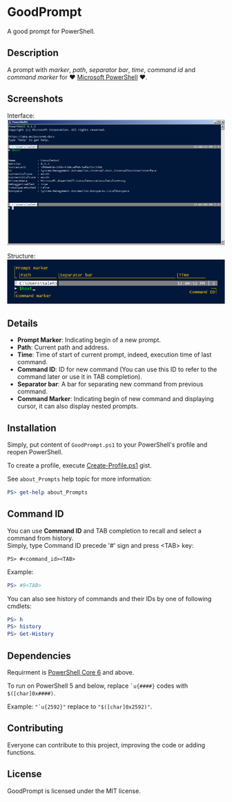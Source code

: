 # GoodPrompt
A good prompt for PowerShell.

## Description
A prompt with _marker_, _path_, _separator bar_, _time_, _command id_ and _command marker_ for :heart: [Microsoft PowerShell](https://microsoft.com/powershell) :heart:.

## Screenshots
Interface:  
![Interface](assets/interface.png)

Structure:  
![Structure](assets/structure.png)

## Details
- **Prompt Marker**: Indicating begin of a new prompt.
- **Path**: Current path and address.
- **Time**: Time of start of current prompt, indeed, execution time of last command.
- **Command ID**: ID for new command (You can use this ID to refer to the command later or use it in TAB completion).
- **Separator bar**: A bar for separating new command from previous command.
- **Command Marker**: Indicating begin of new command and displaying cursor, it can also display nested prompts.

## Installation
Simply, put content of `GoodPrompt.ps1` to your PowerShell's profile and reopen PowerShell.

To create a profile, execute [Create-Profile.ps1](https://gist.github.com/saleh-rahimzadeh/c8833ade49e10513ad9ac3df275aecdb) gist.  

See `about_Prompts` help topic for more information:
```powershell
PS> get-help about_Prompts
```

## Command ID
You can use **Command ID** and TAB completion to recall and select a command from history.  
Simply, type Command ID precede '#' sign and press \<TAB\> key:
```
PS> #<command_id><TAB>
```
Example:
```powershell
PS> #9<TAB>
```

You can also see history of commands and their IDs by one of following cmdlets:
```powershell
PS> h
PS> history
PS> Get-History
```

## Dependencies
Requirment is [PowerShell Core 6](https://github.com/powershell/powershell) and above.  

To run on PowerShell 5 and below, replace `` `u{####} `` codes with `$([char]0x####)`.

Example: `` "`u{2592}" `` replace to `"$([char]0x2592)"`.

## Contributing
Everyone can contribute to this project, improving the code or adding functions. 

## License
GoodPrompt is licensed under the MIT license.
